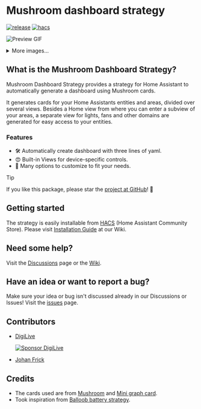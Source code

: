 # Mushroom dashboard strategy

[![release][releaseBadge]][releaseUrl]
[![hacs][hacsBadge]][hacsUrl]

![Preview GIF](./docs/preview.gif)

<details>
  <summary>More images...</summary>

![Automatic](./docs/auto.png)

![Views](./docs/views.png)

![customizable](./docs/customizable.png)
</details>

## What is the Mushroom Dashboard Strategy?

Mushroom Dashboard Strategy provides a strategy for Home Assistant to automatically generate a dashboard using Mushroom
cards.

It generates cards for your Home Assistants entities and areas, divided over several views.
Besides a Home view from where you can enter a subview of your areas, a separate view for lights, fans and other domains
are generated for easy access to your entities.

### Features

- 🛠 Automatically create dashboard with three lines of yaml.
- 😍 Built-in Views for device-specific controls.
- 🎨 Many options to customize to fit your needs.

> [!TIP]
> If you like this package, please star the [project at GitHub](https://github.com/AalianKhan/mushroom-strategy)! 🌟

## Getting started

The strategy is easily installable from [HACS][hacsUrl] (Home Assistant Community Store).
Please visit [Installation Guide](https://github.com/AalianKhan/mushroom-strategy/wiki/#installation) at our Wiki.

## Need some help?

Visit the [Discussions](https://github.com/AalianKhan/mushroom-strategy/discussions) page or the [Wiki](https://github.com/AalianKhan/mushroom-strategy/wiki).

## Have an idea or want to report a bug?

Make sure your idea or bug isn't discussed already in our Discussions or Issues!
Visit the [issues](https://github.com/AalianKhan/mushroom-strategy/issues/new/choose) page.


## Contributors

* [DigiLive](https://github.com/DigiLive)

  [![Sponsor DigiLive][sponsorBadge]](https://github.com/sponsors/DigiLive)

* [Johan Frick](https://github.com/johanfrick)

## Credits

* The cards used are from [Mushroom][mushroomUrl] and [Mini graph card][miniGraphUrl].
* Took inspiration from [Balloob battery strategy][balloobBatteryUrl].

<!-- Badge References -->

[hacsBadge]: https://img.shields.io/badge/HACS-Default-blue

[sponsorBadge]: https://img.shields.io/badge/Sponsor_him-%E2%9D%A4-%23db61a2.svg?&logo=github&color=%23fe8e86

[releaseBadge]: https://img.shields.io/badge/Release-v2.0.3-blue

<!-- Other References -->

[hacsUrl]: https://hacs.xyz

[releaseUrl]: https://github.com/AalianKhan/mushroom-strategy/releases/tag/v2.0.3

[mushroomUrl]: https://github.com/piitaya/lovelace-mushroom

[miniGraphUrl]: https://github.com/kalkih/mini-graph-card

[balloobBatteryUrl]: https://gist.github.com/balloob/4a70c83287ddba4e9085cb578ffb161f
